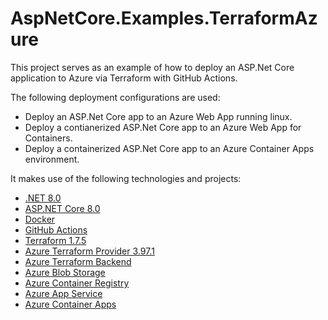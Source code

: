 # AspNetCore.Examples.TerraformAzure

This project serves as an example of how to deploy an ASP.Net Core application to Azure via Terraform with GitHub Actions.

The following deployment configurations are used:
  - Deploy an ASP.Net Core app to an Azure Web App running linux.
  - Deploy a contianerized ASP.Net Core app to an Azure Web App for Containers.
  - Deploy a containerized ASP.Net Core app to an Azure Container Apps environment.

It makes use of the following technologies and projects:

- [.NET 8.0](https://dotnet.microsoft.com/download/dotnet/8.0)
- [ASP.NET Core 8.0](https://learn.microsoft.com/aspnet/core/?view=aspnetcore-8.0)
- [Docker](https://www.docker.com/)
- [GitHub Actions](https://docs.github.com/en/actions)
- [Terraform 1.7.5](https://www.terraform.io/)
- [Azure Terraform Provider 3.97.1](https://registry.terraform.io/providers/hashicorp/azurerm/3.97.1/docs)
- [Azure Terraform Backend](https://developer.hashicorp.com/terraform/language/v1.7.x/settings/backends/azurerm)
- [Azure Blob Storage](https://learn.microsoft.com/azure/storage/blobs/)
- [Azure Container Registry](https://learn.microsoft.com/azure/container-registry/)
- [Azure App Service](https://learn.microsoft.com/azure/app-service/)
- [Azure Container Apps](https://learn.microsoft.com/azure/container-apps/)